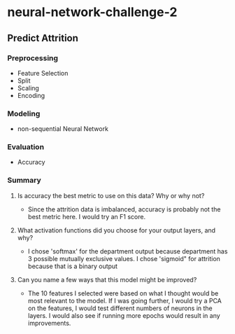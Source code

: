 # neural-network-challenge-2

## Predict Attrition 

### Preprocessing 

- Feature Selection
- Split
- Scaling
- Encoding

### Modeling

- non-sequential Neural Network

### Evaluation

- Accuracy 

### Summary

1. Is accuracy the best metric to use on this data? Why or why not?

    - Since the attrition data is imbalanced, accuracy is probably not the best metric here. I would try an F1 score.

2. What activation functions did you choose for your output layers, and why?

    - I chose 'softmax' for the department output because department has 3 possible mutually exclusive values. I chose 'sigmoid" for attrition because that is a binary output 

3. Can you name a few ways that this model might be improved?

    - The 10 features I selected were based on what I thought would be most relevant to the model. If I was going further, I would try a PCA on the features, I would test different numbers of neurons in the layers.  I would also see if running more epochs would result in any improvements. 

